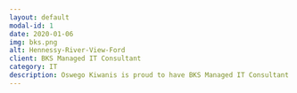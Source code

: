 ```yaml
---
layout: default
modal-id: 1
date: 2020-01-06
img: bks.png
alt: Hennessy-River-View-Ford
client: BKS Managed IT Consultant
category: IT
description: Oswego Kiwanis is proud to have BKS Managed IT Consultant as a Sponsor!
---
```

